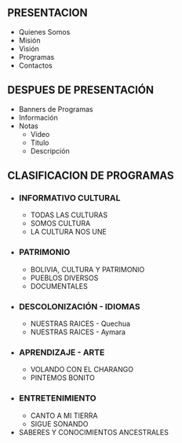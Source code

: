 ## PRESENTACION
- Quienes Somos
- Misión
- Visión
- Programas
- Contactos

## DESPUES DE PRESENTACIÓN
- Banners de Programas
- Información
- Notas
    - Video
    - Titulo
    - Descripción
## CLASIFICACION DE PROGRAMAS
- ### INFORMATIVO CULTURAL
    - TODAS LAS CULTURAS
    - SOMOS CULTURA
    - LA CULTURA NOS UNE
- ### PATRIMONIO
    - BOLIVIA, CULTURA Y PATRIMONIO
    - PUEBLOS DIVERSOS
    - DOCUMENTALES
- ### DESCOLONIZACIÓN - IDIOMAS
    - NUESTRAS RAICES - Quechua
    - NUESTRAS RAICES - Aymara
- ### APRENDIZAJE - ARTE
    - VOLANDO CON EL CHARANGO
    - PINTEMOS BONITO
- ### ENTRETENIMIENTO
    - CANTO A MI TIERRA
    - SIGUE SONANDO
- SABERES Y CONOCIMIENTOS ANCESTRALES